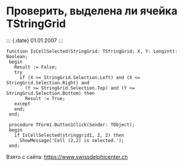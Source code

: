 Проверить, выделена ли ячейка TStringGrid
=========================================

::: {.date}
01.01.2007
:::

    function IsCellSelected(StringGrid: TStringGrid; X, Y: Longint): Boolean;
     begin
       Result := False;
       try
         if (X >= StringGrid.Selection.Left) and (X <= StringGrid.Selection.Right) and
           (Y >= StringGrid.Selection.Top) and (Y <= StringGrid.Selection.Bottom) then
           Result := True;
       except
       end;
     end;
     
     procedure TForm1.Button1Click(Sender: TObject);
     begin
       if IsCellSelected(stringgrid1, 2, 2) then
         ShowMessage('Cell (2,2) is selected.');
     end;

Взято с сайта: <https://www.swissdelphicenter.ch>
